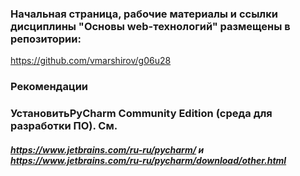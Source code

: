 <!--
## Пересдача по дисциплине "Разработка web-приложений" 12 октября 2023г.
#### Ссылка на Яндекс телемост:  https://telemost.yandex.ru/j/69365047559148
#### Время начала экзмена:  15:40 (время может быть изменено за несколько дней до экзамена)
-->

<h3>Начальная страница, рабочие материалы  и ссылки дисциплины "Основы web-технологий" размещены в репозитории:</h3>  
<a href ="https://github.com/vmarshirov/g06u28">https://github.com/vmarshirov/g06u28</a>

### Рекомендации
<!--
### Обновить Python в соответствии с рекомендациями в https://github.com/vmarshirov/WebApplicationsDevelopment/tree/main/files
-->
### УстановитьPyCharm Community Edition  (среда для разработки ПО). См. 
##### https://www.jetbrains.com/ru-ru/pycharm/  и  https://www.jetbrains.com/ru-ru/pycharm/download/other.html
 

